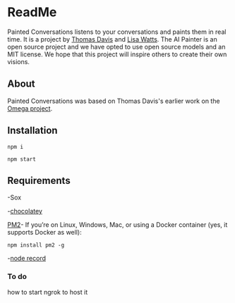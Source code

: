 # ReadMe

Painted Conversations listens to your conversations and paints them in real time. It is a project by [Thomas Davis](http://github.com/thomasdavis) and [Lisa Watts](http://github.com/davincidreams). The AI Painter is an open source project and we have opted to use open source models and an MIT license. We hope that this project will inspire others to create their own visions.

## About

Painted Conversations was based on Thomas Davis's earlier work on the [Omega project]().  

## Installation

`npm i`

`npm start`

## Requirements
-Sox

-[chocolatey](https://github.com/chocolatey/choco/issues/2398)

[PM2](https://pm2.keymetrics.io/docs/usage/application-declaration/)- If you’re on Linux, Windows, Mac, or using a Docker container (yes, it supports Docker as well):

`npm install pm2 -g`


-[node record](https://github.com/gillesdemey/node-record-lpcm16/issues/58)

### To do

how to start ngrok to host it

